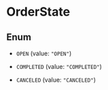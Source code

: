 
# OrderState

## Enum


* `OPEN` (value: `"OPEN"`)

* `COMPLETED` (value: `"COMPLETED"`)

* `CANCELED` (value: `"CANCELED"`)



